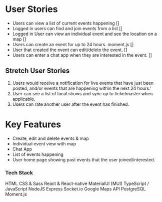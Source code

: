 # User Stories

- Users can view a list of current events happening []
- Logged in users can find and join events from a list []
- Logged in User can view an individual event and see the location on a map []
- Users can create an event for up to 24 hours. moment.js []
- User that created the event can edit/delete the event. []
- Users can enter a chat app when they are interested in the event. []

## Stretch User Stories

1. Users would receive a notification for live events that have just been posted, and/or events that are happening within the next 24 hours.’
2. User can see a list of local shows and sync up to ticketmaster when applicable.
3. Users can rate another user after the event has finished.

# Key Features

- Create, edit and delete events & map
- Individual event view with map
- Chat App
- List of events happening
- User home page showing past events that the user joined/interested.

### Tech Stack

HTML
CSS & Sass
React & React-native
MaterialUI (MUI)
TypeScript / JavaScript
NodeJS
Express
Socket.io
Google Maps API
PostgreSQL
Moment.js
